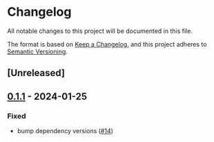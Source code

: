 # Changelog
All notable changes to this project will be documented in this file.

The format is based on [Keep a Changelog](https://keepachangelog.com/en/1.0.0/),
and this project adheres to [Semantic Versioning](https://semver.org/spec/v2.0.0.html).

## [Unreleased]

## [0.1.1](https://github.com/near/near-abi-client-rs/compare/near-abi-client-impl-v0.1.0...near-abi-client-impl-v0.1.1) - 2024-01-25

### Fixed
- bump dependency versions ([#14](https://github.com/near/near-abi-client-rs/pull/14))
